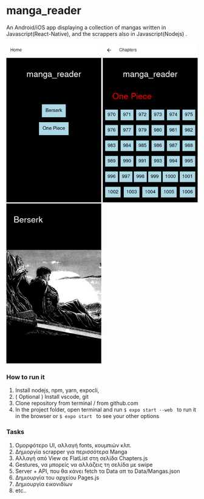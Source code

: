 # manga_reader 
An Android/iOS app displaying a collection of mangas written in Javascript(React-Native), and the scrappers also in Javascript(Nodejs) .


<p float="left">
    <img src="/Screenshots/manga_reader(1).png" alt="screenshot1" width="250"/>
    <img src="/Screenshots/manga_reader(2).png" alt="screenshot2" width="250"/>
    <img src="/Screenshots/manga_reader(3).png" alt="screenshot3" width="250"/>
</p>


### How to run it

1. Install nodejs, npm, yarn, expocli, 
2. ( Optional ) Install vscode, git 
3. Clone repository from terminal / from github.com
4. In the project folder, open terminal and run 
```$ expo start --web ``` to run it in the browser or
```$ expo start ``` to see your other options

### Tasks
1. Ομορφότερο UI, αλλαγή fonts, κουμπιών κλπ.
2. Δημιοργία scrapper για περισσότερα Manga
3. Αλλαγή από View σε FlatList στη σελίδα Chapters.js
4. Gestures, να μπορείς να αλλάζεις τη σελίδα με swipe
5. Server + API, που θα κάνει fetch τα Data απ το Data/Mangas.json
6. Δημιουργία του αρχείου Pages.js
7. Δημιουργία εικονιδίων
6. etc..
